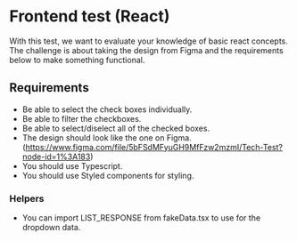 # Frontend test (React) 

With this test, we want to evaluate your knowledge of basic react concepts. The challenge is about taking the design from Figma and the requirements below to make something functional. 

## Requirements 

- Be able to select the check boxes individually.
- Be able to filter the checkboxes.
- Be able to select/diselect all of the checked boxes.
- The design should look like the one on Figma. (https://www.figma.com/file/5bFSdMFyuGH9MfFzw2mzmI/Tech-Test?node-id=1%3A183)
- You should use Typescript.
- You should use Styled components for styling.

### Helpers

- You can import LIST_RESPONSE from fakeData.tsx to use for the dropdown data. 

